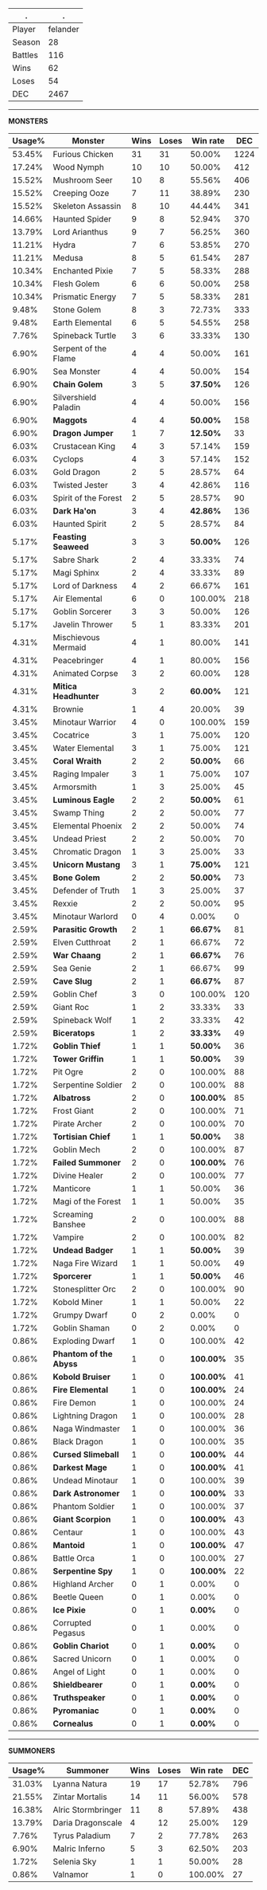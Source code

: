 .|.
|-|-
Player|felander
Season|28
Battles|116
Wins|62
Loses|54
DEC|2467

---
**MONSTERS**

Usage%|Monster|Wins|Loses|Win rate|DEC|
-|-|-|-|-|-|
53.45%|Furious Chicken|31|31|50.00%|1224|
17.24%|Wood Nymph|10|10|50.00%|412|
15.52%|Mushroom Seer|10|8|55.56%|406|
15.52%|Creeping Ooze|7|11|38.89%|230|
15.52%|Skeleton Assassin|8|10|44.44%|341|
14.66%|Haunted Spider|9|8|52.94%|370|
13.79%|Lord Arianthus|9|7|56.25%|360|
11.21%|Hydra|7|6|53.85%|270|
11.21%|Medusa|8|5|61.54%|287|
10.34%|Enchanted Pixie|7|5|58.33%|288|
10.34%|Flesh Golem|6|6|50.00%|258|
10.34%|Prismatic Energy|7|5|58.33%|281|
9.48%|Stone Golem|8|3|72.73%|333|
9.48%|Earth Elemental|6|5|54.55%|258|
7.76%|Spineback Turtle|3|6|33.33%|130|
6.90%|Serpent of the Flame|4|4|50.00%|161|
6.90%|Sea Monster|4|4|50.00%|154|
6.90%|**Chain Golem**|3|5|**37.50%**|126|
6.90%|Silvershield Paladin|4|4|50.00%|156|
6.90%|**Maggots**|4|4|**50.00%**|158|
6.90%|**Dragon Jumper**|1|7|**12.50%**|33|
6.03%|Crustacean King|4|3|57.14%|159|
6.03%|Cyclops|4|3|57.14%|152|
6.03%|Gold Dragon|2|5|28.57%|64|
6.03%|Twisted Jester|3|4|42.86%|116|
6.03%|Spirit of the Forest|2|5|28.57%|90|
6.03%|**Dark Ha'on**|3|4|**42.86%**|136|
6.03%|Haunted Spirit|2|5|28.57%|84|
5.17%|**Feasting Seaweed**|3|3|**50.00%**|126|
5.17%|Sabre Shark|2|4|33.33%|74|
5.17%|Magi Sphinx|2|4|33.33%|89|
5.17%|Lord of Darkness|4|2|66.67%|161|
5.17%|Air Elemental|6|0|100.00%|218|
5.17%|Goblin Sorcerer|3|3|50.00%|126|
5.17%|Javelin Thrower|5|1|83.33%|201|
4.31%|Mischievous Mermaid|4|1|80.00%|141|
4.31%|Peacebringer|4|1|80.00%|156|
4.31%|Animated Corpse|3|2|60.00%|128|
4.31%|**Mitica Headhunter**|3|2|**60.00%**|121|
4.31%|Brownie|1|4|20.00%|39|
3.45%|Minotaur Warrior|4|0|100.00%|159|
3.45%|Cocatrice|3|1|75.00%|120|
3.45%|Water Elemental|3|1|75.00%|121|
3.45%|**Coral Wraith**|2|2|**50.00%**|66|
3.45%|Raging Impaler|3|1|75.00%|107|
3.45%|Armorsmith|1|3|25.00%|45|
3.45%|**Luminous Eagle**|2|2|**50.00%**|61|
3.45%|Swamp Thing|2|2|50.00%|77|
3.45%|Elemental Phoenix|2|2|50.00%|74|
3.45%|Undead Priest|2|2|50.00%|70|
3.45%|Chromatic Dragon|1|3|25.00%|33|
3.45%|**Unicorn Mustang**|3|1|**75.00%**|121|
3.45%|**Bone Golem**|2|2|**50.00%**|73|
3.45%|Defender of Truth|1|3|25.00%|37|
3.45%|Rexxie|2|2|50.00%|95|
3.45%|Minotaur Warlord|0|4|0.00%|0|
2.59%|**Parasitic Growth**|2|1|**66.67%**|81|
2.59%|Elven Cutthroat|2|1|66.67%|72|
2.59%|**War Chaang**|2|1|**66.67%**|76|
2.59%|Sea Genie|2|1|66.67%|99|
2.59%|**Cave Slug**|2|1|**66.67%**|87|
2.59%|Goblin Chef|3|0|100.00%|120|
2.59%|Giant Roc|1|2|33.33%|33|
2.59%|Spineback Wolf|1|2|33.33%|42|
2.59%|**Biceratops**|1|2|**33.33%**|49|
1.72%|**Goblin Thief**|1|1|**50.00%**|36|
1.72%|**Tower Griffin**|1|1|**50.00%**|39|
1.72%|Pit Ogre|2|0|100.00%|88|
1.72%|Serpentine Soldier|2|0|100.00%|88|
1.72%|**Albatross**|2|0|**100.00%**|85|
1.72%|Frost Giant|2|0|100.00%|71|
1.72%|Pirate Archer|2|0|100.00%|70|
1.72%|**Tortisian Chief**|1|1|**50.00%**|38|
1.72%|Goblin Mech|2|0|100.00%|87|
1.72%|**Failed Summoner**|2|0|**100.00%**|76|
1.72%|Divine Healer|2|0|100.00%|77|
1.72%|Manticore|1|1|50.00%|36|
1.72%|Magi of the Forest|1|1|50.00%|35|
1.72%|Screaming Banshee|2|0|100.00%|88|
1.72%|Vampire|2|0|100.00%|82|
1.72%|**Undead Badger**|1|1|**50.00%**|39|
1.72%|Naga Fire Wizard|1|1|50.00%|49|
1.72%|**Sporcerer**|1|1|**50.00%**|46|
1.72%|Stonesplitter Orc|2|0|100.00%|90|
1.72%|Kobold Miner|1|1|50.00%|22|
1.72%|Grumpy Dwarf|0|2|0.00%|0|
1.72%|Goblin Shaman|0|2|0.00%|0|
0.86%|Exploding Dwarf|1|0|100.00%|42|
0.86%|**Phantom of the Abyss**|1|0|**100.00%**|35|
0.86%|**Kobold Bruiser**|1|0|**100.00%**|41|
0.86%|**Fire Elemental**|1|0|**100.00%**|24|
0.86%|Fire Demon|1|0|100.00%|24|
0.86%|Lightning Dragon|1|0|100.00%|28|
0.86%|Naga Windmaster|1|0|100.00%|36|
0.86%|Black Dragon|1|0|100.00%|35|
0.86%|**Cursed Slimeball**|1|0|**100.00%**|44|
0.86%|**Darkest Mage**|1|0|**100.00%**|41|
0.86%|Undead Minotaur|1|0|100.00%|39|
0.86%|**Dark Astronomer**|1|0|**100.00%**|33|
0.86%|Phantom Soldier|1|0|100.00%|37|
0.86%|**Giant Scorpion**|1|0|**100.00%**|43|
0.86%|Centaur|1|0|100.00%|43|
0.86%|**Mantoid**|1|0|**100.00%**|47|
0.86%|Battle Orca|1|0|100.00%|27|
0.86%|**Serpentine Spy**|1|0|**100.00%**|22|
0.86%|Highland Archer|0|1|0.00%|0|
0.86%|Beetle Queen|0|1|0.00%|0|
0.86%|**Ice Pixie**|0|1|**0.00%**|0|
0.86%|Corrupted Pegasus|0|1|0.00%|0|
0.86%|**Goblin Chariot**|0|1|**0.00%**|0|
0.86%|Sacred Unicorn|0|1|0.00%|0|
0.86%|Angel of Light|0|1|0.00%|0|
0.86%|**Shieldbearer**|0|1|**0.00%**|0|
0.86%|**Truthspeaker**|0|1|**0.00%**|0|
0.86%|**Pyromaniac**|0|1|**0.00%**|0|
0.86%|**Cornealus**|0|1|**0.00%**|0|

---
**SUMMONERS**

Usage%|Summoner|Wins|Loses|Win rate|DEC|
-|-|-|-|-|-|
31.03%|Lyanna Natura|19|17|52.78%|796|
21.55%|Zintar Mortalis|14|11|56.00%|578|
16.38%|Alric Stormbringer|11|8|57.89%|438|
13.79%|Daria Dragonscale|4|12|25.00%|129|
7.76%|Tyrus Paladium|7|2|77.78%|263|
6.90%|Malric Inferno|5|3|62.50%|203|
1.72%|Selenia Sky|1|1|50.00%|28|
0.86%|Valnamor|1|0|100.00%|27|

